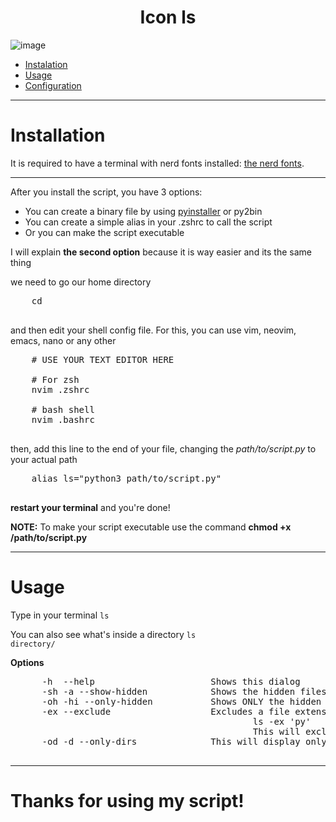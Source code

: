 <div align="center">
  <h1>Icon ls</h1>

</div>

![image](https://user-images.githubusercontent.com/81118866/129489117-f2151b54-3418-4094-89b8-cd0add78805f.png)


<div>
  <p>
    <ul>
      <li><a href="#installation">Instalation</a></li>
      <li><a href="#usage">Usage</a></li>
      <li><a href="#config">Configuration</a></li>
    </ul>
  </p>
</div>

-----

<div>
  <h1 id="installation">Installation</h1>
  
  <p>
It is required to have a terminal with nerd fonts installed: <a href="https://nerdfonts.com" target="blank_">the nerd fonts</a>. <br>

  <hr>

  After you install the script, you have 3 options:

  <ul>
    <li>You can create a binary file by using <a href="https://www.pyinstaller.org/">pyinstaller</a> or py2bin</li>
    <li>You can create a simple alias in your .zshrc to call the script</li>
    <li>Or you can make the script executable</li>
  </ul>

  I will explain <b>the second option</b> because it is way easier and its the same thing
  
  we need to go our home directory
  <pre>
    cd
  </pre>
  
  and then edit your shell config file.
  For this, you can use vim, neovim, emacs, nano or any other
  
  <pre>
    # USE YOUR TEXT EDITOR HERE
    
    # For zsh
    nvim .zshrc

    # bash shell
    nvim .bashrc
  </pre>
  
  then, add this line to the end of your file, changing the <i>path/to/script.py</i> to your actual path 
  
  <pre>
    alias ls="python3 path/to/script.py"
  </pre>
  
  <b>restart your terminal</b> and you're done!
  
  <b>NOTE:</b>
  To make your script executable use the command <b>chmod +x /path/to/script.py</b>

  </p>

</div>

-----

<div>
  <h1 id="usage">Usage</h1>
  <p>
  Type in your terminal 
  <code>ls</code>

  You can also see what's inside a directory
  <code>ls directory/</code>
  
  <b>Options</b>
  <pre>
      -h  --help                      Shows this dialog
      -sh -a --show-hidden            Shows the hidden files
      -oh -hi --only-hidden           Shows ONLY the hidden files
      -ex --exclude                   Excludes a file extension, for example:
                                              ls -ex 'py'
                                              This will exclude all the python files
      -od -d --only-dirs              This will display only the directories
  </pre>
  </p>
</div>

-----

<div>
  <h1>Thanks for using my script!</h1>
</div>
